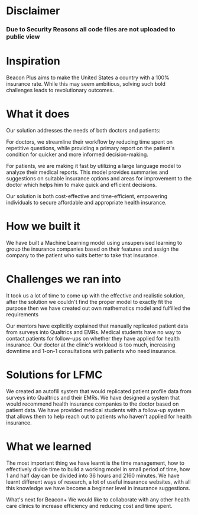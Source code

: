 
# Disclaimer
### Due to Security Reasons all code files are not uploaded to public view

# Inspiration
Beacon Plus aims to make the United States a country with a 100% insurance rate. While this may seem ambitious, solving such bold challenges leads to revolutionary outcomes.

# What it does
Our solution addresses the needs of both doctors and patients:

For doctors, we streamline their workflow by reducing time spent on repetitive questions, while providing a primary report on the patient's condition for quicker and more informed decision-making.

For patients, we are making it fast by utilizing a large language model to analyze their medical reports. This model provides summaries and suggestions on suitable insurance options and areas for improvement to the doctor which helps him to make quick and efficient decisions.

Our solution is both cost-effective and time-efficient, empowering individuals to secure affordable and appropriate health insurance.

# How we built it
We have built a Machine Learning model using unsupervised learning to group the insurance companies based on their features and assign the company to the patient who suits better to take that insurance.

# Challenges we ran into
It took us a lot of time to come up with the effective and realistic solution, after the solution we couldn't find the proper model to exactly fit the purpose then we have created out own mathematics model and fulfilled the requirements

Our mentors have explicitly explained that manually replicated patient data from surveys into Qualtrics and EMRs.
Medical students have no way to contact patients for follow-ups on whether they have applied for health insurance.
Our doctor at the clinic's workload is too much, increasing downtime and 1-on-1 consultations with patients who need insurance.

# Solutions for LFMC
We created an autofill system that would replicated patient profile data from surveys into Qualtrics and their EMRs.
We have designed a system that would recommend health insurance companies to the doctor based on patient data.
We have provided medical students with a follow-up system that allows them to help reach out to patients who haven't applied for health insurance.

# What we learned
The most important thing we have learnt is the time management, how to effectively divide time to build a working model in small period of time, how 1 and half day can be divided into 36 hours and 2160 minutes. We have learnt different ways of research, a lot of useful insurance websites, with all this knowledge we have become a beginner level in insurance suggestions.

What's next for Beacon+
We would like to collaborate with any other health care clinics to increase efficiency and reducing cost and time spent.




